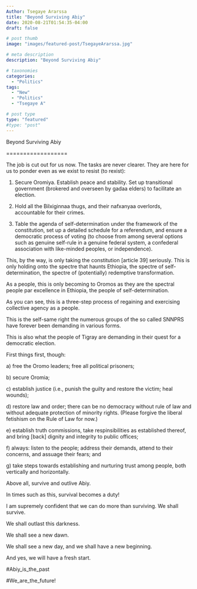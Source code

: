 ```yaml
---
Author: Tsegaye Ararssa
title: "Beyond Surviving Abiy"
date: 2020-08-21T01:54:35-04:00
draft: false

# post thumb
image: "images/featured-post/TsegayeArarssa.jpg"

# meta description
description: "Beyond Surviving Abiy"

# taxonomies
categories: 
  - "Politics"
tags:
  - "New"
  - "Politics"
  - "Tsegaye A"

# post type
type: "featured"
#type: "post"
---
```


Beyond Surviving Abiy

==================


The job is cut out for us now. The tasks are never clearer. They are here for us to ponder even as we exist to resist (to rexist):

1. Secure Oromiya. Establish peace and stability. Set up transitional government (brokered and overseen by gadaa elders) to facilitate an election.

2. Hold all the Bilxiginnaa thugs, and their nafxanyaa overlords, accountable for their crimes.

3. Table the agenda of self-determination under the framework of the constitution, set up a detailed schedule for a referendum, and ensure a democratic process of voting (to choose from among several options such as genuine self-rule in a genuine federal system, a confederal association with like-minded peoples, or independence).

This, by the way, is only taking the constitution [article 39]  seriously. This is only holding onto the spectre that haunts Ethiopia, the spectre of self-determination, the spectre of (potentially) redemptive transformation.

As a people, this is only becoming to Oromos as they are the spectral people par excellence in Ethiopia, the people of self-determination.

As you can see, this is a three-step process of regaining and exercising collective agency as a people.

This is the self-same right the numerous groups of the so called SNNPRS have forever been demanding in various forms.

This is also what the people of Tigray are demanding in their quest for a democratic election.

First things first, though:

a) free the Oromo leaders; free all political prisoners;

b) secure Oromia;

c) establish justice (i.e., punish the guilty and restore the victim; heal wounds);

d) restore law and order; there can be no democracy without rule of law and without adequate protection of minority rights. (Please forgive the liberal fetishism on the Rule of Law for now.)

e) establish truth commissions, take respinsibilities as established thereof, and bring [back] dignity and integrity to public offices;

f) always: listen to the people; address their demands, attend to their concerns, and assuage their fears; and

g) take steps towards establishing and nurturing trust among people, both vertically and horizontally.

Above all, survive and outlive Abiy.

In times such as this, survival becomes a duty!

I am supremely confident that we can do more than surviving. We shall survive.

We shall outlast this darkness.

We shall see a new dawn.

We shall see a new day, and we shall have a new beginning.

And yes, we will have a fresh start.

#Abiy_is_the_past

#We_are_the_future!